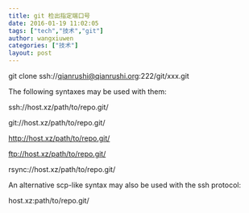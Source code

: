 ```yaml
---
title: git 检出指定端口号
date: 2016-01-19 11:02:05
tags: ["tech","技术","git"]
author: wangxiuwen
categories: ["技术"]
layout: post
---
```




git clone ssh://qianrushi@qianrushi.org:222/git/xxx.git


The following syntaxes may be used with them:

ssh://host.xz/path/to/repo.git/

git://host.xz/path/to/repo.git/

http://host.xz/path/to/repo.git/

ftp://host.xz/path/to/repo.git/

rsync://host.xz/path/to/repo.git/

An alternative scp-like syntax may also be used with the ssh protocol:

host.xz:path/to/repo.git/

